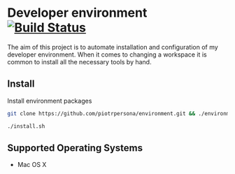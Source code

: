 # Developer environment [![Build Status](https://travis-ci.org/piotrpersona/environment.svg?branch=master)](https://travis-ci.org/piotrpersona/environment)

The aim of this project is to automate installation and configuration of my developer environment.
When it comes to changing a workspace it is common to install
all the necessary tools by hand.

## Install

Install environment packages

```bash
git clone https://github.com/piotrpersona/environment.git && ./environment/install.sh
```

```bash
./install.sh
```


## Supported Operating Systems

* Mac OS X
